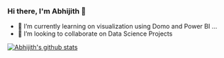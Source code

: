 ### Hi there, I'm Abhijith 👋
- 🌱 I’m currently learning on visualization using Domo and Power BI ...
- 👯 I’m looking to collaborate on Data Science Projects

<!--
**abhijithtr/abhijithtr** is a ✨ _special_ ✨ repository because its `README.md` (this file) appears on your GitHub profile.

Here are some ideas to get you started:

- 🔭 I’m currently working on ...
- 🌱 I’m currently learning on visualization using Domo and Power BI ...
- 👯 I’m looking to collaborate on Data Science Projects
- 🤔 I’m looking for help with ...
- 💬 Ask me about ...
- 📫 How to reach me: ...
- 😄 Pronouns: ...
- ⚡ Fun fact: ...
-->

[![Abhijith's github stats](https://github-readme-stats.vercel.app/api?username=abhijithtr&count_private=true&show_icons=true&theme=radical&hide_rank=false)](https://github.com/anuraghazra/github-readme-stats)
